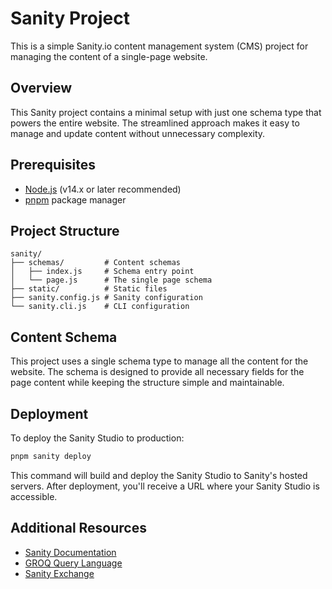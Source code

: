 # Sanity Project

This is a simple Sanity.io content management system (CMS) project for managing the content of a single-page website.

## Overview

This Sanity project contains a minimal setup with just one schema type that powers the entire website. The streamlined approach makes it easy to manage and update content without unnecessary complexity.

## Prerequisites

- [Node.js](https://nodejs.org/) (v14.x or later recommended)
- [pnpm](https://pnpm.io/) package manager


## Project Structure

```
sanity/
├── schemas/         # Content schemas
│   ├── index.js     # Schema entry point
│   └── page.js      # The single page schema
├── static/          # Static files
├── sanity.config.js # Sanity configuration
└── sanity.cli.js    # CLI configuration
```

## Content Schema

This project uses a single schema type to manage all the content for the website. The schema is designed to provide all necessary fields for the page content while keeping the structure simple and maintainable.

## Deployment

To deploy the Sanity Studio to production:

```bash
pnpm sanity deploy
```

This command will build and deploy the Sanity Studio to Sanity's hosted servers. After deployment, you'll receive a URL where your Sanity Studio is accessible.


## Additional Resources

- [Sanity Documentation](https://www.sanity.io/docs)
- [GROQ Query Language](https://www.sanity.io/docs/groq)
- [Sanity Exchange](https://www.sanity.io/exchange)
